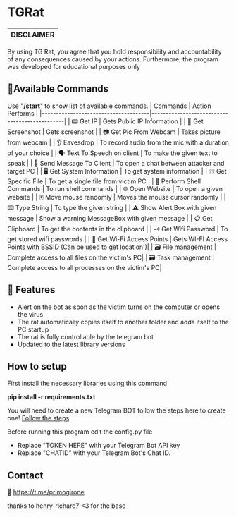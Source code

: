 # TGRat

|DISCLAIMER|
|-------------------------------------------------|
By using TG Rat, you agree that you hold responsibility and accountability of any consequences caused by your actions. Furthermore, the program was developed for educational purposes only


## 📌Available Commands
Use "<b>/start</b>" to show list of available commands.
| Commands                             | Action Performs                               |
|--------------------------------------|-----------------------------------------------|
| 📟  Get IP                            | Gets Public IP Information                    |
| 📸  Get Screenshot                    | Gets screenshot                               |
| 📷  Get Pic From Webcam               | Takes picture from webcam                     |
| 👂  Eavesdrop                         | To record audio from the mic with a duration of your choice         |
| 🗣️  Text To Speech on client          | To make the given text to speak               |
| 💬  Send Message To Client            | To open a chat between attacker and target PC |
| 🖥️  Get System Information            | To get system information                     |
| 🗊 Get Specific File                   | To get a single file from victim PC           |
| 🔑  Perform Shell Commands            | To run shell commands                         |
| 🌐  Open Website                      | To open a given website                       |
| 🖲️  Move mouse randomly                | Moves the mouse cursor randomly               |
| ⌨️  Type String                       | To type the given string                      |
| ⚠️  Show Alert Box with given message | Show a warning MessageBox with given message  |
| 📋  Get Clipboard                     | To get the contents in the clipboard          |
| 🗝️  Get Wifi Password                 | To get stored wifi passwords                  |
| 📶 Get Wi-Fi Access Points            | Gets WI-FI Access Points with BSSID (Can be used to get location!)|
| 🗃️ File management          | Complete access to all files on the victim's PC|
| 🗃️ Task management          | Complete access to all processes on the victim's PC|


## 📎 Features

* Alert on the bot as soon as the victim turns on the computer or opens the virus
* The rat automatically copies itself to another folder and adds itself to the PC startup
* The rat is fully controllable by the telegram bot
* Updated to the latest library versions


## How to setup
First install the necessary libraries using this command

<b>pip install -r requirements.txt</b>

You will need to create a new Telegram BOT follow the steps here to create one! [Follow the steps](https://core.telegram.org/bots#6-botfather)

Before running this program edit the config.py file
* Replace "TOKEN HERE" with your Telegram Bot API key
* Replace "CHATID" with your Telegram Bot's Chat ID.

## Contact

💬 https://t.me/primogirone

thanks to henry-richard7 <3 for the base
